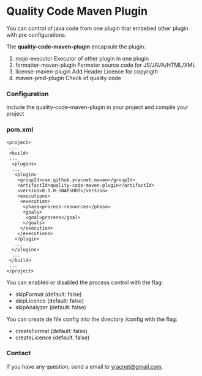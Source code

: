 # Quality Code Maven Plugin

You can control of java code from one plugin that embebed other plugin with pre configurations.

The **quality-code-maven-plugin** encapsule the plugin:
 1. mojo-executor
   Executor of other plugin in one plugin
 2. formatter-maven-plugin
   Formater source code for JS/JAVA/HTML/XML
 3. license-maven-plugin
   Add Header Licence for copyrigth 
 4. maven-pmd-plugin
   Check of quality code

### Configuration

Include the quality-code-maven-plugin in your project and compile your project 
### pom.xml
```
<project>
 ...
 <build>
 ...
  <plugins>
  ...
   <plugin>
    <groupId>com.github.yracnet.maven</groupId>
    <artifactId>quality-code-maven-plugin</artifactId>
    <version>0.1.0-SNAPSHOT</version>
    <executions>
     <execution>
      <phase>process-resources</phase>
      <goals>
       <goal>process</goal>       
      </goals>
     </execution>
    </executions>
   </plugin>
   ...
  </plugins>
  ...
 </build>
 ...
</project>
```
You can enabled or disabled the process control with the flag:
  * skipFormat   (default: false)
  * skipLicence  (default: false)
  * skipAnalyzer (default: false)

You can create de file config into the directory /config with the flag:
  * createFormat  (default: false)
  * createLicence (default: false)


### Contact

If you have any question, send a email to yracnet@gmail.com.
